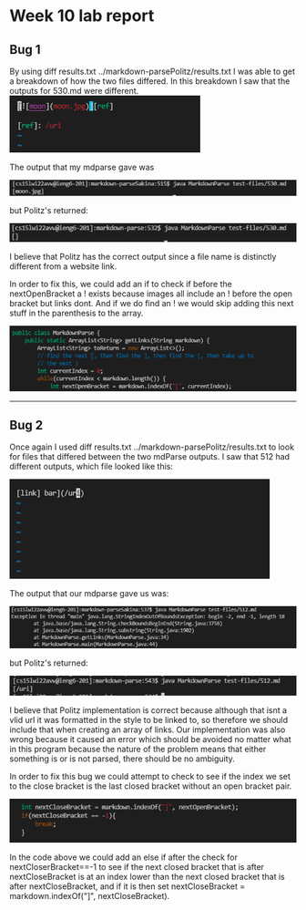 # Week 10 lab report
## Bug 1
By using diff results.txt ../markdown-parsePolitz/results.txt I was able
to get a breakdown of how the two files differed. In this breakdown I saw that the
outputs for 530.md were different. 
![Image](bug1file.png)

The output that my mdparse gave was 

![Image](bug1outputour.png)


 but Politz's returned:

![Image](bug1outputPolitz.png)
 
  I believe that Politz has the correct output since a file name is distinctly different from a website link. 

  In order to fix this, we could add an if to check if before the nextOpenBracket a ! exists because images all include an ! before the open bracket but links dont. And if we do find an ! we would skip adding this next stuff in the parenthesis to the array.
  
  ![Image](bug1Fix.png)


  ---

  ## Bug 2
  Once again I used diff results.txt ../markdown-parsePolitz/results.txt to look for files that differed between the two mdParse outputs. I saw that 512 had different outputs, which file looked like this:
  
  ![Image](bug2file.png)

  The output that our mdparse gave us was:
   
   ![Image](bug2outputour.png)

   
   
   but Politz's returned:
   
   ![Image](bug2outputpolitz.png)


I believe that Politz implementation is correct because although that isnt a vlid url it was formatted in the style to be linked to, so therefore we should include that when creating an array of links. Our implementation was also wrong because it caused an error which should be avoided no matter what in this program because the nature of the problem means that either something is or is not parsed, there should be no ambiguity. 

In order to fix this bug we could attempt to check to see if the index we set to the close bracket is the last closed bracket without an open bracket pair.

![Image](bug2fix.png)

In the code above we could add an else if after the check for nextCloserBracket==-1 to see if the next closed bracket that is after nextCloseBracket is at an index lower than the next closed bracket that is after nextCloseBracket, and if it is then set nextCloseBracket = markdown.indexOf("]", nextCloseBracket).